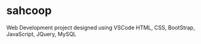 # sahcoop
Web Development project designed using VSCode
HTML, CSS, BootStrap, JavaScript, JQuery, MySQL
